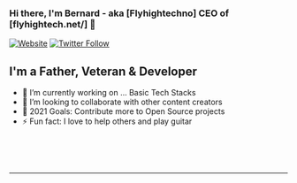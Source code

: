 <!--
**flyhightech/flyhightech** is a ✨ _special_ ✨ repository because its `README.md` (this file) appears on your GitHub profile.

Here are some ideas to get you started:

- 🌱 I’m currently learning ... SwiftUI and Javascript
- 👯 I’m looking to collaborate on ...
- 🤔 I’m looking for help with ... Learning more react.js and vanilla javascript
- 💬 Ask me about ...
- 📫 How to reach me: ...
- 😄 Pronouns: ...
- ⚡ Fun fact: ...
-->
### Hi there, I'm Bernard - aka [Flyhightechno] CEO of [flyhightech.net/] 👋

[![Website](https://img.shields.io/website?label=flyhightech.net&style=for-the-badge&url=https%3A%2F%2Fflyhightech.net)](https://flyhightech.net)
[![Twitter Follow](https://img.shields.io/twitter/follow/flyhightechno?color=1DA1F2&logo=twitter&style=for-the-badge)](https://twitter.com/flyhightechno)

## I'm a Father, Veteran & Developer

- 🔭 I’m currently working on ... Basic Tech Stacks
- 👯 I’m looking to collaborate with other content creators
- 🥅 2021 Goals: Contribute more to Open Source projects
- ⚡ Fun fact: I love to help others and play guitar 

<br />
<br />
<br />

---


